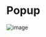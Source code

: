 # Popup

![image](https://user-images.githubusercontent.com/80094949/134164720-f5c14b9f-b413-473e-9d65-3661f1bd8889.png)
